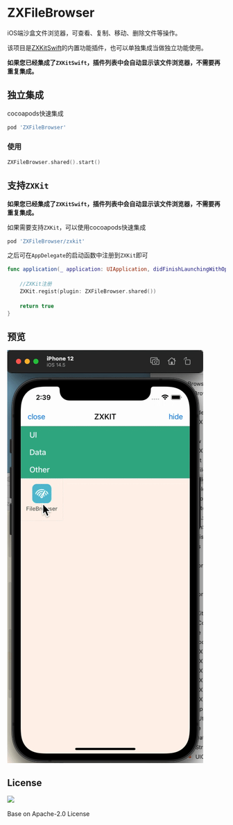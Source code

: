 # ZXFileBrowser

iOS端沙盒文件浏览器，可查看、复制、移动、删除文件等操作。

该项目是[ZXKitSwift](https://github.com/ZXKitCode/ZXKitSwift)的内置功能插件，也可以单独集成当做独立功能使用。

**如果您已经集成了`ZXKitSwift`，插件列表中会自动显示该文件浏览器，不需要再重复集成。**


## 独立集成

cocoapods快速集成

```ruby
pod 'ZXFileBrowser'
```

### 使用

```swift
ZXFileBrowser.shared().start()
```

## 支持`ZXKit`

**如果您已经集成了`ZXKitSwift`，插件列表中会自动显示该文件浏览器，不需要再重复集成。**

如果需要支持`ZXKit`，可以使用cocoapods快速集成

```ruby
pod 'ZXFileBrowser/zxkit'
```

之后可在`AppDelegate`的启动函数中注册到`ZXKit`即可

```swift
func application(_ application: UIApplication, didFinishLaunchingWithOptions launchOptions: [UIApplication.LaunchOptionsKey: Any]?) -> Bool {
	
	//ZXKit注册
	ZXKit.regist(plugin: ZXFileBrowser.shared())
	
	return true
}

```

## 预览

![](./preview.gif)


## License

![](https://camo.githubusercontent.com/eb9066a6d8e0950066f3757c420e3a607c0929583b48ebda6fd9a6f50ccfc8f1/68747470733a2f2f7777772e6170616368652e6f72672f696d672f41534632307468416e6e69766572736172792e6a7067)

Base on Apache-2.0 License

